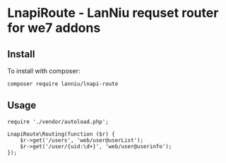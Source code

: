 # LnapiRoute - LanNiu requset router for we7 addons

## Install

To install with composer:

    composer require lanniu/lnapi-route
    
## Usage 

    require './vendor/autoload.php';
    
    LnapiRoute\Routing(function ($r) {
        $r->get('/users', 'web/user@userList');
        $r->get('/user/{uid:\d+}', 'web/user@userinfo');
    });